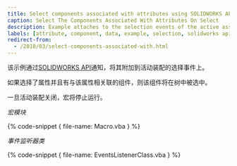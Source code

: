 ```yaml
---
title: Select components associated with attributes using SOLIDWORKS API
caption: Select The Components Associated With Attributes On Select
description: Example attaches to the selection events of the active assembly
labels: [attribute, component, data, example, selection, solidworks api]
redirect-from:
  - /2018/03/select-components-associated-with.html
---
```

该示例通过[SOLIDWORKS API](https://help.solidworks.com/2018/english/api/sldworksapi/solidworks.interop.sldworks~solidworks.interop.sldworks.dassemblydocevents_newselectionnotifyeventhandler.html)通知，将其附加到活动装配的选择事件上。

如果选择了属性并且有与该属性相关联的组件，则该组件将在树中被选中。

一旦活动装配关闭，宏将停止运行。

*宏模块*

{% code-snippet { file-name: Macro.vba } %}

*事件监听器类*

{% code-snippet { file-name: EventsListenerClass.vba } %}